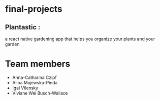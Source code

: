 # final-projects

## Plantastic :
a react native gardening app that helps you organize your plants and your garden

# Team members
* Anna-Catharina Czipf
* Alina Majewska-Pinda
* Igal Vilensky
* Viviane Wei Busch-Wallace

## 
